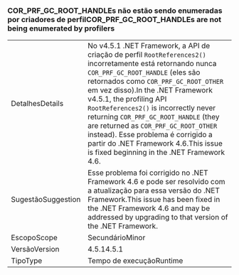 ### <a name="corprfgcroothandles-are-not-being-enumerated-by-profilers"></a><span data-ttu-id="a6250-101">COR_PRF_GC_ROOT_HANDLEs não estão sendo enumeradas por criadores de perfil</span><span class="sxs-lookup"><span data-stu-id="a6250-101">COR_PRF_GC_ROOT_HANDLEs are not being enumerated by profilers</span></span>

|   |   |
|---|---|
|<span data-ttu-id="a6250-102">Detalhes</span><span class="sxs-lookup"><span data-stu-id="a6250-102">Details</span></span>|<span data-ttu-id="a6250-103">No v4.5.1 .NET Framework, a API de criação de perfil <code>RootReferences2()</code> incorretamente está retornando nunca <code>COR_PRF_GC_ROOT_HANDLE</code> (eles são retornados como <code>COR_PRF_GC_ROOT_OTHER</code> em vez disso).</span><span class="sxs-lookup"><span data-stu-id="a6250-103">In the .NET Framework v4.5.1, the profiling API <code>RootReferences2()</code> is incorrectly never returning <code>COR_PRF_GC_ROOT_HANDLE</code> (they are returned as <code>COR_PRF_GC_ROOT_OTHER</code> instead).</span></span> <span data-ttu-id="a6250-104">Esse problema é corrigido a partir do .NET Framework 4.6.</span><span class="sxs-lookup"><span data-stu-id="a6250-104">This issue is fixed beginning in the .NET Framework 4.6.</span></span>|
|<span data-ttu-id="a6250-105">Sugestão</span><span class="sxs-lookup"><span data-stu-id="a6250-105">Suggestion</span></span>|<span data-ttu-id="a6250-106">Esse problema foi corrigido no .NET Framework 4.6 e pode ser resolvido com a atualização para essa versão do .NET Framework.</span><span class="sxs-lookup"><span data-stu-id="a6250-106">This issue has been fixed in the .NET Framework 4.6 and may be addressed by upgrading to that version of the .NET Framework.</span></span>|
|<span data-ttu-id="a6250-107">Escopo</span><span class="sxs-lookup"><span data-stu-id="a6250-107">Scope</span></span>|<span data-ttu-id="a6250-108">Secundário</span><span class="sxs-lookup"><span data-stu-id="a6250-108">Minor</span></span>|
|<span data-ttu-id="a6250-109">Versão</span><span class="sxs-lookup"><span data-stu-id="a6250-109">Version</span></span>|<span data-ttu-id="a6250-110">4.5.1</span><span class="sxs-lookup"><span data-stu-id="a6250-110">4.5.1</span></span>|
|<span data-ttu-id="a6250-111">Tipo</span><span class="sxs-lookup"><span data-stu-id="a6250-111">Type</span></span>|<span data-ttu-id="a6250-112">Tempo de execução</span><span class="sxs-lookup"><span data-stu-id="a6250-112">Runtime</span></span>|

